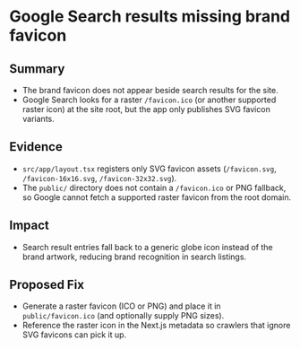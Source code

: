 # Google Search results missing brand favicon

## Summary
- The brand favicon does not appear beside search results for the site.
- Google Search looks for a raster `/favicon.ico` (or another supported raster icon) at the site root, but the app only publishes SVG favicon variants.

## Evidence
- `src/app/layout.tsx` registers only SVG favicon assets (`/favicon.svg`, `/favicon-16x16.svg`, `/favicon-32x32.svg`).
- The `public/` directory does not contain a `/favicon.ico` or PNG fallback, so Google cannot fetch a supported raster favicon from the root domain.

## Impact
- Search result entries fall back to a generic globe icon instead of the brand artwork, reducing brand recognition in search listings.

## Proposed Fix
- Generate a raster favicon (ICO or PNG) and place it in `public/favicon.ico` (and optionally supply PNG sizes).
- Reference the raster icon in the Next.js metadata so crawlers that ignore SVG favicons can pick it up.

